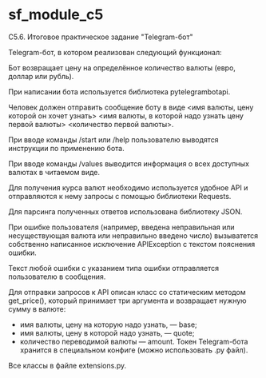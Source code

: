 # sf_module_c5
С5.6. Итоговое практическое задание "Telegram-бот"

Telegram-бот, в котором реализован следующий функционал:

Бот возвращает цену на определённое количество валюты (евро, доллар или рубль).

При написании бота используется библиотека pytelegrambotapi.

Человек должен отправить сообщение боту в виде <имя валюты, цену которой он хочет узнать> <имя валюты, в которой надо узнать цену первой валюты> <количество первой валюты>.

При вводе команды /start или /help пользователю выводятся инструкции по применению бота.

При вводе команды /values выводится информация о всех доступных валютах в читаемом виде.

Для получения курса валют необходимо используется  удобное API и отправляются к нему запросы с помощью библиотеки Requests.

Для парсинга полученных ответов использована библиотеку JSON.

При ошибке пользователя (например, введена неправильная или несуществующая валюта или неправильно введено число) вызыватется собственно написанное исключение APIException с текстом пояснения ошибки.

Текст любой ошибки с указанием типа ошибки  отправляется пользователю в сообщения.

Для отправки запросов к API описан класс со статическим методом get_price(), который принимает три аргумента и возвращает нужную сумму в валюте:

- имя валюты, цену на которую надо узнать, — base;
- имя валюты, цену в которой надо узнать, — quote; 
- количество переводимой валюты — amount.
Токен Telegram-бота хранится в специальном конфиге (можно использовать .py файл).

Все классы в файле extensions.py.
